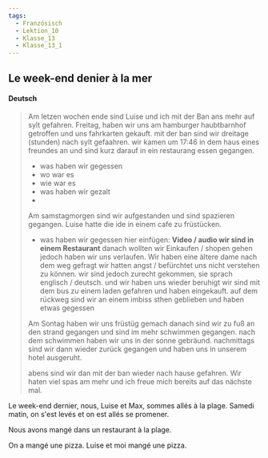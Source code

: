 ```yaml
---
tags:
  - Französisch
  - Lektion_10
  - Klasse_13
  - Klasse_13_1
---
```

## Le week-end denier à la mer
#### Deutsch
> Am letzen wochen ende sind Luise und ich mit der Ban ans mehr auf sylt gefahren. 
> Freitag, haben wir uns am hamburger haubtbarnhof getroffen und uns fahrkarten gekauft.
> mit der ban sind wir dreitage (stunden) nach sylt gefaahren.
> wir kamen um 17:46 in dem haus eines freundes an und sind kurz darauf in ein restaurang essen gegangen.
> - was haben wir gegessen 
> - wo war es
> - wie war es
> - was haben wir gezalt
> - 
> 
> Am samstagmorgen sind wir aufgestanden und sind spazieren gegangen.
> Luise hatte die ide in einem cafe zu früstücken.
> - was haben wir gegessen $\text{hier einfügen: }$ $\textbf{Video / audio wir sind in einem Restaurant}$
> danach wollten wir Einkaufen / shopen gehen jedoch haben wir uns verlaufen.
> Wir haben eine ältere dame nach dem weg gefragt
> wir hatten angst / befürchtet uns nicht verstehen zu können.
> wir sind jedoch zurecht gekommen, sie sprach englisch / deutsch.
> und wir haben uns wieder beruhigt
> wir sind mit dem bus zu einem laden gefahren und haben eingekauft.
> auf dem rückweg sind wir an einem imbiss sthen geblieben und haben etwas gegessen
> 
> Am Sontag haben wir uns früstüg gemach danach sind wir zu fuß an den strand gegangen und sind im mehr schwimmen gegangen.
> nach dem schwimmen haben wir uns in der sonne gebräund. nachmittags sind wir dann wieder zurück gegangen und haben uns in unserem hotel ausgeruht.
> 
> abens sind wir dan mit der ban wieder nach hause gefahren.
> Wir haten viel spas am mehr und ich freue mich bereits auf das nächste mal.



Le week-end dernier, nous, Luise et Max, sommes allés à la plage.
Samedi matin, on s'est levés et on est allés se promener.

Nous avons mangé dans un restaurant à la plage.

On a mangé une pizza.
Luise et moi mangé une pizza.




